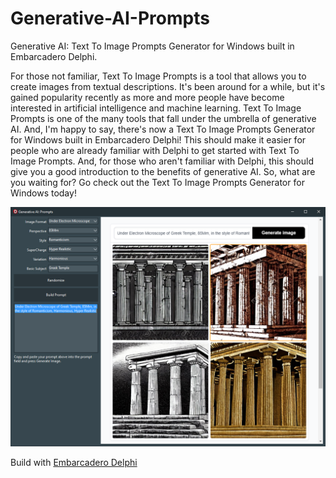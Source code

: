 # Generative-AI-Prompts
Generative AI: Text To Image Prompts Generator for Windows built in Embarcadero Delphi.

For those not familiar, Text To Image Prompts is a tool that allows you to create images from textual descriptions. It's been around for a while, but it's gained popularity recently as more and more people have become interested in artificial intelligence and machine learning. Text To Image Prompts is one of the many tools that fall under the umbrella of generative AI. And, I'm happy to say, there's now a Text To Image Prompts Generator for Windows built in Embarcadero Delphi! This should make it easier for people who are already familiar with Delphi to get started with Text To Image Prompts. And, for those who aren't familiar with Delphi, this should give you a good introduction to the benefits of generative AI. So, what are you waiting for? Go check out the Text To Image Prompts Generator for Windows today!

![Alt Text](/generativeaiprompts.png)

Build with [Embarcadero Delphi](https://www.embarcadero.com/products/delphi/)

